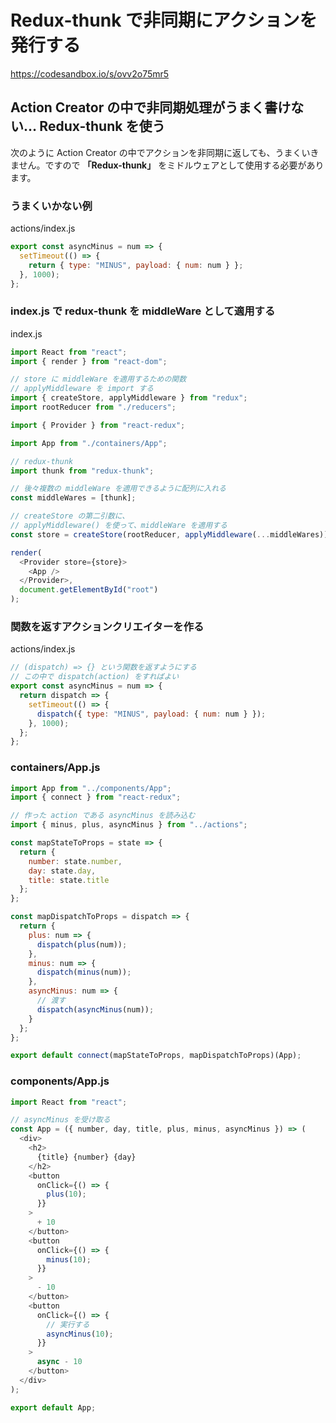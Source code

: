 # Redux-thunk で非同期にアクションを発行する

https://codesandbox.io/s/ovv2o75mr5

## Action Creator の中で非同期処理がうまく書けない… Redux-thunk を使う

次のように Action Creator の中でアクションを非同期に返しても、うまくいきません。ですので **「Redux-thunk」** をミドルウェアとして使用する必要があります。


### うまくいかない例

actions/index.js

```js
export const asyncMinus = num => {
  setTimeout(() => {
    return { type: "MINUS", payload: { num: num } };
  }, 1000);
};
```

### index.js で redux-thunk を middleWare として適用する

index.js

```js
import React from "react";
import { render } from "react-dom";

// store に middleWare を適用するための関数
// applyMiddleware を import する
import { createStore, applyMiddleware } from "redux";
import rootReducer from "./reducers";

import { Provider } from "react-redux";

import App from "./containers/App";

// redux-thunk
import thunk from "redux-thunk";

// 後々複数の middleWare を適用できるように配列に入れる
const middleWares = [thunk];

// createStore の第二引数に、
// applyMiddleware() を使って、middleWare を適用する
const store = createStore(rootReducer, applyMiddleware(...middleWares));

render(
  <Provider store={store}>
    <App />
  </Provider>,
  document.getElementById("root")
);

```

### 関数を返すアクションクリエイターを作る

actions/index.js

```js
// (dispatch) => {} という関数を返すようにする
// この中で dispatch(action) をすればよい
export const asyncMinus = num => {
  return dispatch => {
    setTimeout(() => {
      dispatch({ type: "MINUS", payload: { num: num } });
    }, 1000);
  };
};

```

### containers/App.js

```js
import App from "../components/App";
import { connect } from "react-redux";

// 作った action である asyncMinus を読み込む
import { minus, plus, asyncMinus } from "../actions";

const mapStateToProps = state => {
  return {
    number: state.number,
    day: state.day,
    title: state.title
  };
};

const mapDispatchToProps = dispatch => {
  return {
    plus: num => {
      dispatch(plus(num));
    },
    minus: num => {
      dispatch(minus(num));
    },
    asyncMinus: num => {
      // 渡す
      dispatch(asyncMinus(num));
    }
  };
};

export default connect(mapStateToProps, mapDispatchToProps)(App);

```

### components/App.js

```js
import React from "react";

// asyncMinus を受け取る
const App = ({ number, day, title, plus, minus, asyncMinus }) => (
  <div>
    <h2>
      {title} {number} {day}
    </h2>
    <button
      onClick={() => {
        plus(10);
      }}
    >
      + 10
    </button>
    <button
      onClick={() => {
        minus(10);
      }}
    >
      - 10
    </button>
    <button
      onClick={() => {
        // 実行する
        asyncMinus(10);
      }}
    >
      async - 10
    </button>
  </div>
);

export default App;

```